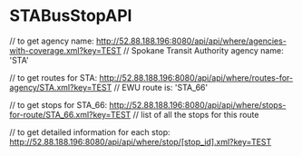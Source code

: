 # STABusStopAPI

// to get agency name:
http://52.88.188.196:8080/api/api/where/agencies-with-coverage.xml?key=TEST
// Spokane Transit Authority agency name: 'STA'

// to get routes for STA:
http://52.88.188.196:8080/api/api/where/routes-for-agency/STA.xml?key=TEST
// EWU route is: 'STA_66'

// to get stops for STA_66:
http://52.88.188.196:8080/api/api/where/stops-for-route/STA_66.xml?key=TEST
// list of all the stops for this route

// to get detailed information for each stop:
http://52.88.188.196:8080/api/api/where/stop/[stop_id].xml?key=TEST

